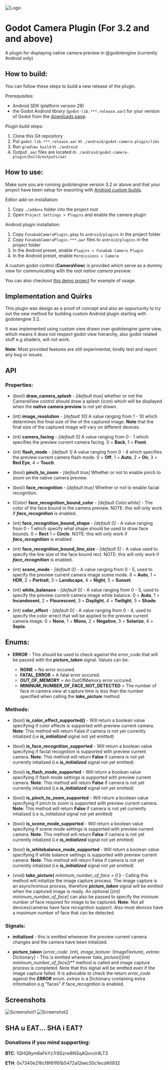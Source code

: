 ![Logo](https://raw.githubusercontent.com/funabab/godot-camera-plugin-demo/master/images/icon_plugin.png)

Godot Camera Plugin (For 3.2 and and above)
=======

A plugin for displaying native camera preview in @godotengine (currently Android only)

## How to build:
You can follow these steps to build a new release of the plugin.

Prerequisites:
- Android SDK (platform version 29)
- the Godot Android library (`godot-lib.***.release.aar`) for your version of Godot from the [downloads page](https://godotengine.org/download).

Plugin build steps:
1. Clone this Git repository
2. Put `godot-lib.***.release.aar` in `./android/godot-camera-plugin/libs`
3. Run `gradlew build` in `./android`
4. Output `.aar` files are located in `./android/godot-camera-plugin/build/outputs/aar`

## How to use:
Make sure you are running godotengine version 3.2 or above and that your project have been setup for exporting with [Android custom builds](https://docs.godotengine.org/en/stable/getting_started/workflow/export/android_custom_build.html#doc-android-custom-build).

Editor add-on installation:
1. Copy `./addons` folder into the project root
2. Open `Project Settings > Plugins` and enable the camera plugin

Android plugin installation:
1. Copy `FunababCameraPlugin.gdap` to `android/plugins` in the project folder
2. Copy `FunababCameraPlugin.***.aar` files to `android/plugins` in the project folder
3. In the Android preset, enable `Plugins > Funabab Camera Plugin`
4. In the Android preset, enable `Permissions > Camera`

A custom godot control (**CameraView**) is provided which serve as a dummy view for communicating with the *real native camera preview*.

You can also checkout [this demo project](http://github.com/funabab/godot-camera-plugin-demo/) for example of usage.

## Implementation and Quirks
This plugin was design as a proof of concept and also an oppurtunity to try out the new method for building custom Android plugin starting with godotengine 3.2.

It was implemented using custom view drawn over godotengine game view, which means it does not respect godot view hierarchy, also godot related stuff e.g shaders, will not work.

**Note**: Most provided features are still experimental, kindly test and report any bug or issues.

## API
### Properties:
* (bool) **draw_camera_splash**  - *[default true]* whether or not the CameraView control should draw a splash (icon) which will be displayed when the **native camera preview** is not yet drawn.

* (int) **image_resolution** - *[default 10]* A value ranging from 1 - 10 which determines the final size of the of the captured image. **Note** that the final size of the captured image will vary on different devices.

* (int) **camera_facing** - *[default 0]* A value ranging from 0 - 1 which specifies the preview current camera facing. 0 = **Back**, 1 = **Front**.

* (int) **flash_mode** - *[default 1]* A value ranging from 0 - 4 which specifies the preview current camera flash mode. 0 = **Off**, 1 = **Auto**, 2 = **On**, 3 = **Red Eye**, 4 = **Touch**.

* (bool) **pinch_to_zoom** - *[default true]* Whether or not to enable pinch to zoom on the native camera preview.

* (bool) **face_recognition** - *[default true]* Whether or not to enable facial recognition.

* (Color) **face_recognition_bound_color** - *[default Color.white]* - The color of the face bound in the camera preview. NOTE: this will only work if ***face_recognition*** is enabled.

* (int) **face_recognition_bound_shape** - *[default 0]* - A value ranging from 0 - 1 which specify what shape should be used to draw face bounds. 0 = **Rect** 1 = **Circle**. NOTE: this will only work if ***face_recognition*** is enabled.

* (int) **face_recognition_bound_line_size** - *[default 5]* - A value used to specify the line size of the face bound rect. NOTE: this will only work if ***face_recognition*** is enabled.

* (int) **scene_mode** - *[default 0]* - A value ranging from 0 - 5, used to specify the preview current camera image scene mode. 0 = **Auto**, 1 = **HDR**, 2 = **Portrait**, 3 = **Landscape**, 4 = **Night**, 5 = **Sunset**.

* (int) **white_balanace** - *[default 0]* - A value ranging from 0 - 5, used to specify the preview current camera image white balance. 0 = **Auto**, 1 = **Incandesent**, 2 = **Flourescent**, 3 = **Daylight**, 4 = **Twilight**, 5 = **Shade**.

* (int) **color_effect** - *[default 0]* - A value ranging from 0 - 4, used to specify the color errect that will be applied to the preivew current camera image. 0 = **None**, 1 = **Mono**, 2 = **Negative**, 3 = **Solarize**, 4 = **Sepia**.

## Enums:
* **ERROR** - This should be used to check against the *error_code* that will be passed with the ***picture_taken*** signal. Values can be:

    * **NONE** = No error occured.
    * **FATAL_ERROR** = A fatal error occured.
    * **OUT_OF_MEMORY** = An OutOfMemory error occured.
    * **MININUM_NUMBER_OF_FACE_NOT_DETECTED** = The number of face in camera view at capture time is less than the number specified when calling the ***take_picture*** method.

### Methods:
* (bool) **is_color_effect_supported()** - Will return a boolean value specifying if color effects is supported with preview current camera. **Note**: This method will return False if camera is not yet currently intialized (i.e ***is_initialized*** signal not yet emitted)

* (bool) **is_face_recognition_supported** - Will return a boolean value specifying if facial recognition is supported with preview current camera. **Note**: This method will return **False** if camera is not yet currently intialized (i.e ***is_initialized*** signal not yet emitted)

* (bool) **is_flash_mode_supported** - Will return a boolean value specifying if flash mode settings is supported with preview current camera. **Note**: This method will return **False** if camera is not yet currently intialized (i.e ***is_initialized*** signal not yet emitted)

* (bool) **is_pinch_to_zoom_supported** - Will return a boolean value specifying if pinch to zoom is supported with preview current camera. **Note**: This method will return **False** if camera is not yet currently intialized (i.e *is_initialized* signal not yet emitted)

* (bool) **is_scene_mode_supported** - Will return a boolean value specifying if scene mode settings is supported with preview current camera. **Note**: This method will return **False** if camera is not yet currently intialized (i.e ***is_initialized*** signal not yet emitted)

* (bool) **is_whitebalance_mode_supported** - Will return a boolean value specifying if white balance settings is supported with preview current camera. **Note**: This method will return False if camera is not yet currently intialized (i.e ***is_initialized*** signal not yet emitted)

* (void) **take_picture(** *minimum_number_of_face = 0* **)** - Calling this method will initailize the image capture process. The image capture is an asynchronous process, therefore ***picture_taken*** signal will be emitted when the captured image is ready. An optional [*(int)* *minimum_number_of_face*] can also be passed to specify the mininum number of face required for image to be captured. **Note**: Not all devices/cameras have face recognition support. Also most devices have a maximum number of face that can be detected.

### Signals:
* **initialized** - this is emitted whenever the preview current camera changes and the camera have been intialized.

* **picture_taken** [*error_code*: (int), *image_texture*: (ImageTexture), *extras*: Dictionary] - This is emitted whenever ***take_picture([*(int)* *minimum_number_of_face*])*** method is called and image capture process is completed. Note that this signal will be emitted even if the image capture failed. It is advicable to check the return *error_code* against the ***ERROR*** enum. *extras* is a Dictionary containing extra information e.g "faces" if face_recognition is enabled.

## Screenshots
![Screenshot1](https://raw.githubusercontent.com/funabab/godot-camera-plugin-demo/master/images/Screenshot1.png)
![Screenshot2](https://raw.githubusercontent.com/funabab/godot-camera-plugin-demo/master/images/Screenshot2.png)

## SHA u EAT... SHA i EAT?
### Donations if you mind supporting:
**BTC**: 1QHQ9ym6eFkYz7r9Szrw8NSqAQvruV4LT3

**ETH**: 0x7340e216cf8f61f61b5472a12eec50c1ecd40932